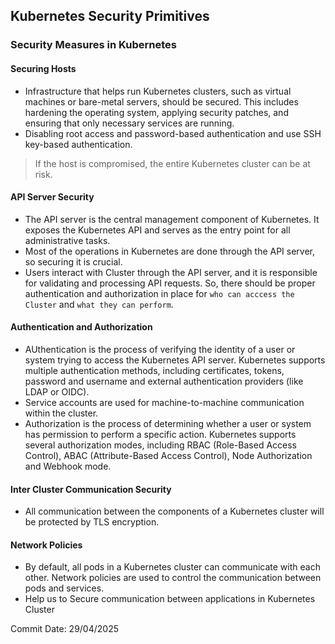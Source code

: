 ## Kubernetes Security Primitives

### Security Measures in Kubernetes

#### Securing Hosts

- Infrastructure that helps run Kubernetes clusters, such as virtual machines or bare-metal servers, should be secured. This includes hardening the operating system, applying security patches, and ensuring that only necessary services are running.
- Disabling root access and password-based authentication and use SSH key-based authentication.

> If the host is compromised, the entire Kubernetes cluster can be at risk.

#### API Server Security

- The API server is the central management component of Kubernetes. It exposes the Kubernetes API and serves as the entry point for all administrative tasks.
- Most of the operations in Kubernetes are done through the API server, so securing it is crucial.
- Users interact with Cluster through the API server, and it is responsible for validating and processing API requests. So, there should be proper authentication and authorization in place for `who can acccess the Cluster` and `what they can perform`.

#### Authentication and Authorization

- AUthentication is the process of verifying the identity of a user or system trying to access the Kubernetes API server. Kubernetes supports multiple authentication methods, including certificates, tokens, password and username and external authentication providers (like LDAP or OIDC).
- Service accounts are used for machine-to-machine communication within the cluster. 
- Authorization is the process of determining whether a user or system has permission to perform a specific action. Kubernetes supports several authorization modes, including RBAC (Role-Based Access Control), ABAC (Attribute-Based Access Control), Node Authorization and Webhook mode.

#### Inter Cluster Communication Security

- All communication between the components of a Kubernetes cluster will be protected by TLS encryption. 

#### Network Policies

- By default, all pods in a Kubernetes cluster can communicate with each other. Network policies are used to control the communication between pods and services.
- Help us to Secure communication between applications in Kubernetes Cluster

Commit Date: 29/04/2025